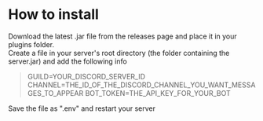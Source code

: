 # How to install  
Download the latest .jar file from the releases page and place it in your plugins folder.  
Create a file in your server's root directory (the folder containing the server.jar) and add the following info  
> GUILD=YOUR_DISCORD_SERVER_ID
> CHANNEL=THE_ID_OF_THE_DISCORD_CHANNEL_YOU_WANT_MESSAGES_TO_APPEAR
> BOT_TOKEN=THE_API_KEY_FOR_YOUR_BOT  

Save the file as ".env" and restart your server